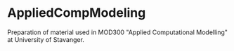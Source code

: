 # AppliedCompModeling
Preparation of material used in MOD300 "Applied Computational Modelling" at University of Stavanger. 
